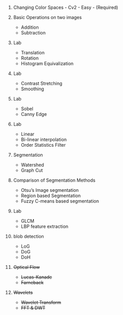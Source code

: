 1. Changing Color Spaces - Cv2 - Easy - (Required)

2. Basic Operations on two images
    - Addition
    - Subtraction 

3. Lab
    - Translation
    - Rotation
    - Histogram Equivalization

4. Lab
    - Contrast Stretching 
    - Smoothing

5. Lab
    - Sobel 
    - Canny Edge 

6. Lab 
    - Linear
    - Bi-linear interpolation
    - Order Statistics Filter

7. Segmentation
    - Watershed
    - Graph Cut

8. Comparison of Segmentation Methods
    - Otsu’s Image segmentation
    - Region based Segmentation
    - Fuzzy C-means based segmentation

9. Lab 
    - GLCM 
    - LBP feature extraction

10. blob detection
    - LoG
    - DoG
    - DoH

11. ~~Optical Flow~~
    - ~~Lucas-Kanade~~
    - ~~Farneback~~

12. ~~Wavelets~~
    - ~~Wavelet Transform~~
    - ~~FFT & DWT~~